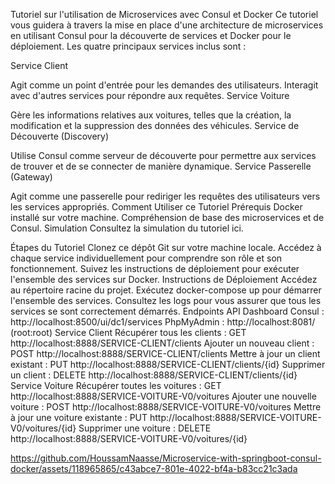 Tutoriel sur l'utilisation de Microservices avec Consul et Docker
Ce tutoriel vous guidera à travers la mise en place d'une architecture de microservices en utilisant Consul pour la découverte de services et Docker pour le déploiement. Les quatre principaux services inclus sont :

Service Client

Agit comme un point d'entrée pour les demandes des utilisateurs.
Interagit avec d'autres services pour répondre aux requêtes.
Service Voiture

Gère les informations relatives aux voitures, telles que la création, la modification et la suppression des données des véhicules.
Service de Découverte (Discovery)

Utilise Consul comme serveur de découverte pour permettre aux services de trouver et de se connecter de manière dynamique.
Service Passerelle (Gateway)

Agit comme une passerelle pour rediriger les requêtes des utilisateurs vers les services appropriés.
Comment Utiliser ce Tutoriel
Prérequis
Docker installé sur votre machine.
Compréhension de base des microservices et de Consul.
Simulation
Consultez la simulation du tutoriel ici.

Étapes du Tutoriel
Clonez ce dépôt Git sur votre machine locale.
Accédez à chaque service individuellement pour comprendre son rôle et son fonctionnement.
Suivez les instructions de déploiement pour exécuter l'ensemble des services sur Docker.
Instructions de Déploiement
Accédez au répertoire racine du projet.
Exécutez docker-compose up pour démarrer l'ensemble des services.
Consultez les logs pour vous assurer que tous les services se sont correctement démarrés.
Endpoints API
Dashboard Consul : http://localhost:8500/ui/dc1/services
PhpMyAdmin : http://localhost:8081/ (root:root)
Service Client
Récupérer tous les clients : GET http://localhost:8888/SERVICE-CLIENT/clients
Ajouter un nouveau client : POST http://localhost:8888/SERVICE-CLIENT/clients
Mettre à jour un client existant : PUT http://localhost:8888/SERVICE-CLIENT/clients/{id}
Supprimer un client : DELETE http://localhost:8888/SERVICE-CLIENT/clients/{id}
Service Voiture
Récupérer toutes les voitures : GET http://localhost:8888/SERVICE-VOITURE-V0/voitures
Ajouter une nouvelle voiture : POST http://localhost:8888/SERVICE-VOITURE-V0/voitures
Mettre à jour une voiture existante : PUT http://localhost:8888/SERVICE-VOITURE-V0/voitures/{id}
Supprimer une voiture : DELETE http://localhost:8888/SERVICE-VOITURE-V0/voitures/{id}




https://github.com/HoussamNaasse/Microservice-with-springboot-consul-docker/assets/118965865/c43abce7-801e-4022-bf4a-b83cc21c3ada




